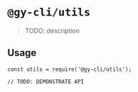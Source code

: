 # `@gy-cli/utils`

> TODO: description

## Usage

```
const utils = require('@gy-cli/utils');

// TODO: DEMONSTRATE API
```
